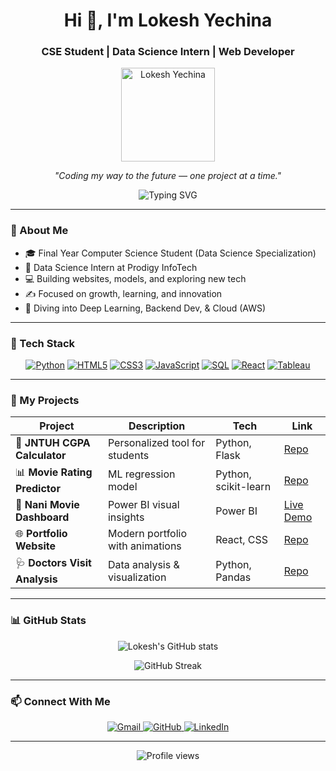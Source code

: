 <h1 align="center">Hi 👋, I'm Lokesh Yechina</h1>
<h3 align="center">CSE Student | Data Science Intern | Web Developer</h3>

<p align="center">
  <img src="https://your-image-url.com/profile.jpg" alt="Lokesh Yechina" width="150" height="150"/>
</p>

<p align="center">
  <em>"Coding my way to the future — one project at a time."</em>
</p>

<p align="center">
  <img src="https://readme-typing-svg.herokuapp.com?color=00F7FF&size=28&center=true&vCenter=true&multiline=true&width=650&height=90&lines=Passionate+Data+Science+Explorer;Creative+Web+Developer;Future+Software+Engineer" alt="Typing SVG" />
</p>

---

### 🌟 About Me

- 🎓 Final Year Computer Science Student (Data Science Specialization)  
- 💼 Data Science Intern at Prodigy InfoTech  
- 💻 Building websites, models, and exploring new tech  
- ✍️ Focused on growth, learning, and innovation  
- 🌱 Diving into Deep Learning, Backend Dev, & Cloud (AWS)  

---

### 🔧 Tech Stack

<p align="center">
  <a href="#" title="Python"><img src="https://img.shields.io/badge/Python-3776AB?style=for-the-badge&logo=python&logoColor=white" alt="Python"/></a>
  <a href="#" title="HTML5"><img src="https://img.shields.io/badge/HTML5-e34c26?style=for-the-badge&logo=html5&logoColor=white" alt="HTML5"/></a>
  <a href="#" title="CSS3"><img src="https://img.shields.io/badge/CSS3-1572b6?style=for-the-badge&logo=css3&logoColor=white" alt="CSS3"/></a>
  <a href="#" title="JavaScript"><img src="https://img.shields.io/badge/JavaScript-f7df1e?style=for-the-badge&logo=javascript&logoColor=black" alt="JavaScript"/></a>
  <a href="#" title="SQL"><img src="https://img.shields.io/badge/SQL-336791?style=for-the-badge&logo=mysql&logoColor=white" alt="SQL"/></a>
  <a href="#" title="React"><img src="https://img.shields.io/badge/React-61DAFB?style=for-the-badge&logo=react&logoColor=black" alt="React"/></a>
  <a href="#" title="Tableau"><img src="https://img.shields.io/badge/Tableau-E97627?style=for-the-badge&logo=Tableau&logoColor=white" alt="Tableau"/></a>
</p>

---

### 🚀 My Projects

| Project | Description | Tech | Link |
|---------|---------------|-------|-------|
| 🔢 **JNTUH CGPA Calculator** | Personalized tool for students | Python, Flask | [Repo](https://github.com/yechinalokesh/CGPA-Calculator) |
| 📊 **Movie Rating Predictor** | ML regression model | Python, scikit-learn | [Repo](https://github.com/yechinalokesh/Movie-Rating-Predictor) |
| 🧠 **Nani Movie Dashboard** | Power BI visual insights | Power BI | [Live Demo](#) |
| 🌐 **Portfolio Website** | Modern portfolio with animations | React, CSS | [Repo](https://github.com/yechinalokesh/Portfolio) |
| 🩺 **Doctors Visit Analysis** | Data analysis & visualization | Python, Pandas | [Repo](https://github.com/yechinalokesh/Doctors-Visit-Analysis) |

---

### 📊 GitHub Stats

<p align="center">
  <img alt="Lokesh's GitHub stats" src="https://github-readme-stats.vercel.app/api?username=yechinalokesh&show_icons=true&theme=tokyonight&count_private=true" />
</p>

<p align="center">
  <img alt="GitHub Streak" src="https://github-readme-streak-stats.herokuapp.com/?user=yechinalokesh&theme=tokyonight" />
</p>

---

### 📫 Connect With Me

<p align="center">
  <a href="mailto:lokeshyechina@gmail.com" target="_blank" rel="noopener noreferrer">
    <img alt="Gmail" src="https://img.shields.io/badge/Gmail-D14836?style=for-the-badge&logo=gmail&logoColor=white" />
  </a>
  <a href="https://github.com/yechinalokesh" target="_blank" rel="noopener noreferrer">
    <img alt="GitHub" src="https://img.shields.io/badge/GitHub-100000?style=for-the-badge&logo=github&logoColor=white" />
  </a>
  <a href="https://linkedin.com/in/yechinalokesh" target="_blank" rel="noopener noreferrer">
    <img alt="LinkedIn" src="https://img.shields.io/badge/LinkedIn-0A66C2?style=for-the-badge&logo=linkedin&logoColor=white" />
  </a>
</p>

---

<p align="center">
  <img alt="Profile views" src="https://komarev.com/ghpvc/?username=yechinalokesh&label=Profile%20views&color=0e75b6&style=flat" />
</p>
